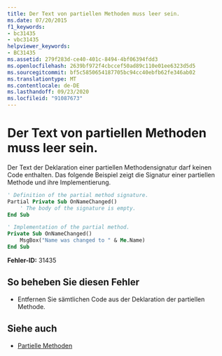 ```yaml
---
title: Der Text von partiellen Methoden muss leer sein.
ms.date: 07/20/2015
f1_keywords:
- bc31435
- vbc31435
helpviewer_keywords:
- BC31435
ms.assetid: 279f283d-ce40-401c-8494-4bf06394fdd3
ms.openlocfilehash: 2639bf972f4cbccef50ad89c110e01ee6323d5d5
ms.sourcegitcommit: bf5c5850654187705bc94cc40ebfb62fe346ab02
ms.translationtype: MT
ms.contentlocale: de-DE
ms.lasthandoff: 09/23/2020
ms.locfileid: "91087673"
---
```

# <a name="partial-methods-must-have-empty-method-bodies"></a>Der Text von partiellen Methoden muss leer sein.

Der Text der Deklaration einer partiellen Methodensignatur darf keinen Code enthalten. Das folgende Beispiel zeigt die Signatur einer partiellen Methode und ihre Implementierung.

```vb
' Definition of the partial method signature.
Partial Private Sub OnNameChanged()
    ' The body of the signature is empty.
End Sub
```

```vb
' Implementation of the partial method.
Private Sub OnNameChanged()
    MsgBox("Name was changed to " & Me.Name)
End Sub
```

 **Fehler-ID:** 31435

## <a name="to-correct-this-error"></a>So beheben Sie diesen Fehler

- Entfernen Sie sämtlichen Code aus der Deklaration der partiellen Methode.

## <a name="see-also"></a>Siehe auch

- [Partielle Methoden](../programming-guide/language-features/procedures/partial-methods.md)
